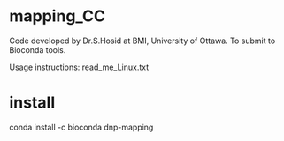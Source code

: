 # mapping_CC
Code developed by Dr.S.Hosid at BMI, University of Ottawa. To submit to Bioconda tools. 

Usage instructions: read_me_Linux.txt

# install
conda install -c bioconda dnp-mapping
